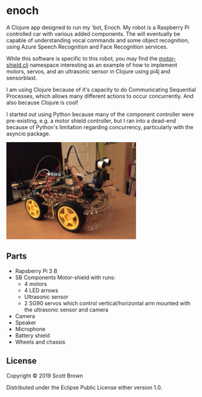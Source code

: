 # enoch

A Clojure app designed to run my 'bot, Enoch. My robot is a Raspberry Pi controlled car with various added components.
The will eventually be capable of understanding vocal commands and some object recognition, using Azure Speech 
Recognition and Face Recognition services.

While this software is specific to this robot, you may find the [motor-shield.clj](https:///env/mac/src/enoch/motor_shield.clj) 
namespace interesting as an example of how to implement motors, servos, and an ultrasonic sensor in Clojure using pi4j 
and sensorblast.

I am using Clojure because of it's capacity to do Communicating Sequential Processes, which allows many different 
actions to occur concurrently. And also because Clojure is cool! 

I started out using Python because many of the component controller were pre-existing, e.g. a motor shield controller, 
but I ran into a dead-end because of Python's limitation regarding concurrency, particularly with the asyncio package.

![enoch](/doc/enoch.png?raw=true)

## Parts
* Rapsberry Pi 3 B
* SB Components Motor-shield with runs:
  * 4 motors
  * 4 LED arrows
  * Ultrasonic sensor
  * 2 SG90 servos which control vertical/horizontal arm mounted with the ultrasonic sensor and camera
* Camera
* Speaker
* Microphone
* Battery shield
* Wheels and chassis

## License

Copyright © 2019 Scott Brown

Distributed under the Eclipse Public License either version 1.0.
